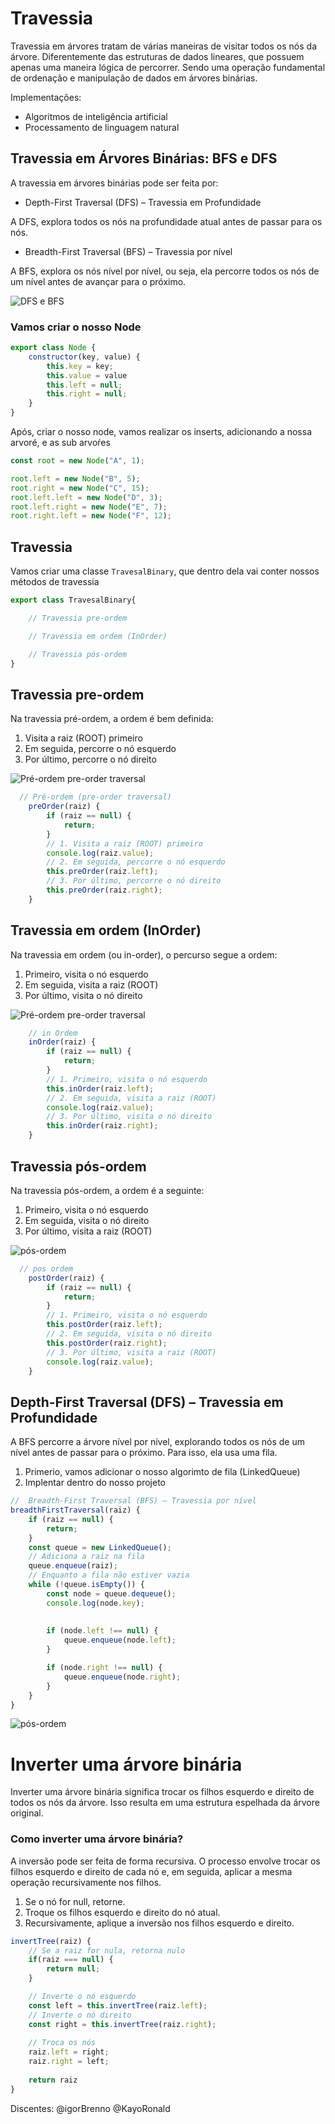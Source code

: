 # Travessia

Travessia em árvores tratam de várias maneiras de visitar todos os nós da árvore. Diferentemente das estruturas de dados lineares, que possuem apenas uma maneira lógica de percorrer. Sendo uma operação fundamental de ordenação e manipulação de dados em árvores binárias.

Implementações:

- Algoritmos de inteligência artificial
- Processamento de linguagem natural 

## Travessia em Árvores Binárias: BFS e DFS

A travessia em árvores binárias pode ser feita por:

- Depth-First Traversal (DFS) – Travessia em Profundidade

A DFS, explora todos os nós na profundidade atual antes de passar para os nós.

- Breadth-First Traversal (BFS) – Travessia por nível

A BFS, explora os nós nível por nível, ou seja, ela percorre todos os nós de um nível antes de avançar para o próximo.


![DFS e BFS](images/DFS-BFS.svg)


### Vamos criar o nosso Node


```js
export class Node {
	constructor(key, value) {
		this.key = key;
		this.value = value
		this.left = null;
		this.right = null;
	}
}
```

Após, criar o nosso node, vamos realizar os inserts, adicionando a nossa arvoré,  e as sub arvoŕes
```js
const root = new Node("A", 1);

root.left = new Node("B", 5);
root.right = new Node("C", 15);
root.left.left = new Node("D", 3);
root.left.right = new Node("E", 7);
root.right.left = new Node("F", 12);
```

## Travessia

Vamos criar uma classe `TravesalBinary`, que dentro dela vai conter nossos métodos de travessia

```js
export class TravesalBinary{

	// Travessia pre-ordem

	// Travessia em ordem (InOrder)

	// Travessia pós-ordem
} 
```

## Travessia pre-ordem

Na travessia pré-ordem, a ordem é bem definida:

1. Visita a raiz (ROOT) primeiro
2. Em seguida, percorre o nó esquerdo
3. Por último, percorre o nó direito

![Pré-ordem pre-order traversal](images/pre-order%20traversal.svg)

```js
  // Pré-ordem (pre-order traversal)
	preOrder(raiz) {
		if (raiz == null) {
			return;
		}
		// 1. Visita a raiz (ROOT) primeiro
		console.log(raiz.value);
		// 2. Em seguida, percorre o nó esquerdo
		this.preOrder(raiz.left);
		// 3. Por último, percorre o nó direito
		this.preOrder(raiz.right);
	}
```

## Travessia em ordem (InOrder)

Na travessia em ordem (ou in-order), o percurso segue a ordem:

1. Primeiro, visita o nó esquerdo
2. Em seguida, visita a raiz (ROOT)
3. Por último, visita o nó direito

![Pré-ordem pre-order traversal](images/in-order.svg)

```js
	// in Ordem
	inOrder(raiz) {
		if (raiz == null) {
			return;
		}
		// 1. Primeiro, visita o nó esquerdo
		this.inOrder(raiz.left);
		// 2. Em seguida, visita a raiz (ROOT)
		console.log(raiz.value);
		// 3. Por último, visita o nó direito
		this.inOrder(raiz.right);
	}

```

## Travessia pós-ordem

Na travessia pós-ordem, a ordem é a seguinte:

1. Primeiro, visita o nó esquerdo
2. Em seguida, visita o nó direito
3. Por último, visita a raiz (ROOT)

![pós-ordem](images/postorder.svg)

```js
  // pos ordem
	postOrder(raiz) {
		if (raiz == null) {
			return;
		}
		// 1. Primeiro, visita o nó esquerdo
		this.postOrder(raiz.left);
		// 2. Em seguida, visita o nó direito
		this.postOrder(raiz.right);
		// 3. Por último, visita a raiz (ROOT)
		console.log(raiz.value);
	}
```

## Depth-First Traversal (DFS) – Travessia em Profundidade

A BFS percorre a árvore nível por nível, explorando todos os nós de um nível antes de passar para o próximo. Para isso, ela usa uma fila.

1. Primerio, vamos adicionar o nosso algorimto de fila (LinkedQueue)
2. Implentar dentro do nosso projeto

```js
//  Breadth-First Traversal (BFS) – Travessia por nível
breadthFirstTraversal(raiz) {
	if (raiz == null) {
		return;
	}
	const queue = new LinkedQueue();
	// Adiciona a raiz na fila
	queue.enqueue(raiz);
	// Enquanto a fila não estiver vazia
	while (!queue.isEmpty()) {
		const node = queue.dequeue();
		console.log(node.key);
		
		
		if (node.left !== null) {
			queue.enqueue(node.left);
		}

		if (node.right !== null) {
			queue.enqueue(node.right);
		}
	}
}
```

![pós-ordem](images/bfs.svg)

# Inverter uma árvore binária

Inverter uma árvore binária significa trocar os filhos esquerdo e direito de todos os nós da árvore. Isso resulta em uma estrutura espelhada da árvore original.

### Como inverter uma árvore binária?

A inversão pode ser feita de forma recursiva. O processo envolve trocar os filhos esquerdo e direito de cada nó e, em seguida, aplicar a mesma operação recursivamente nos filhos.

1. Se o nó for null, retorne.
2. Troque os filhos esquerdo e direito do nó atual.
3. Recursivamente, aplique a inversão nos filhos esquerdo e direito.

```js
invertTree(raiz) {
	// Se a raiz for nula, retorna nulo
	if(raiz === null) {
		return null;
	}

	// Inverte o nó esquerdo
	const left = this.invertTree(raiz.left);
	// Inverte o nó direito
	const right = this.invertTree(raiz.right);
	
	// Troca os nós
	raiz.left = right;
	raiz.right = left;
	
	return raiz
}
```


Discentes: 
@igorBrenno
@KayoRonald